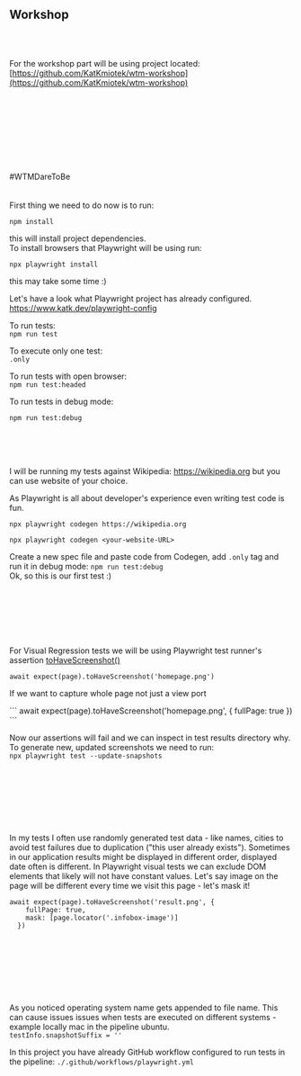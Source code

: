 
## Workshop
<br>
<br>

For the workshop part will be using project located: 
[https://github.com/KatKmiotek/wtm-workshop](https://github.com/KatKmiotek/wtm-workshop)  
<br>
<br>
<br>
<br>
<br>
<br>
<br>
<br>
<div className='tag'>#WTMDareToBe</div>
<br>
<br>
First thing we need to do now is to run:  
  
```
npm install
```   
  
this will install project dependencies.  
To install browsers that Playwright will be using run:  
  
```
npx playwright install
```   
  
this may take some time :)  


Let's have a look what Playwright project has already configured.
https://www.katk.dev/playwright-config

  
  
  
To run tests:  
```npm run test```  

To execute only one test:  
```.only ``` 

To run tests with open browser:  
``` npm run test:headed ```  
   
To run tests in debug mode:  
```
npm run test:debug 
```  
   
<br>
<br>
<br>   

I will be running my tests against Wikipedia: https://wikipedia.org but you can use website of your choice.  
  
As Playwright is all about developer's experience even writing test code is fun.  

```npx playwright codegen https://wikipedia.org```  

  
```npx playwright codegen <your-website-URL>```

Create a new spec file and paste code from Codegen, add `.only` tag and run it in debug mode: `npm run test:debug`  
Ok, so this is our first test :)  
<br>
<br>
<br>
<br>
<br>
<br>

For Visual Regression tests we will be using Playwright test runner's assertion [toHaveScreenshot()](https://playwright.dev/docs/api/class-pageassertions#page-assertions-to-have-screenshot-1)    

```await expect(page).toHaveScreenshot('homepage.png')```  

If we want to capture whole page not just a view port  
<div>
```
await expect(page).toHaveScreenshot('homepage.png', {
    fullPage: true
  })
```
</div>

Now our assertions will fail and we can inspect in test results directory why.  
To generate new, updated screenshots we need to run:  
```npx playwright test --update-snapshots``` 
  
<br>
<br>
<br>
<br>
<br>
<br>

In my tests I often use randomly generated test data - like names, cities to avoid test failures due to duplication ("this user already exists"). Sometimes in our application results might be displayed in different order, displayed date often is different. In Playwright visual tests we can exclude DOM elements that likely will not have constant values. Let's say image on the page will be different every time we visit this page - let's mask it!  
    
```
await expect(page).toHaveScreenshot('result.png', {
    fullPage: true,
    mask: [page.locator('.infobox-image')]
  })
 ```   
<br>
<br>
<br>
<br>
<br>
<br>

As you noticed operating system name gets appended to file name. This can cause issues issues when tests are executed on different systems - example locally mac in the pipeline ubuntu.  
```testInfo.snapshotSuffix = ''``` 

In this project you have already GitHub workflow configured to run tests in the pipeline:
```./.github/workflows/playwright.yml```

<br>
<br>
<br>
